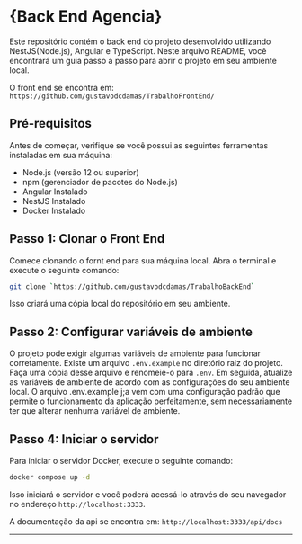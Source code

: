# {Back End Agencia}

Este repositório contém o back end do projeto desenvolvido utilizando NestJS(Node.js), Angular e TypeScript. Neste arquivo README, você encontrará um guia passo a passo para abrir o projeto em seu ambiente local.

O front end se encontra em: `https://github.com/gustavodcdamas/TrabalhoFrontEnd/`

## Pré-requisitos

Antes de começar, verifique se você possui as seguintes ferramentas instaladas em sua máquina:

- Node.js (versão 12 ou superior)
- npm (gerenciador de pacotes do Node.js)
- Angular Instalado
- NestJS Instalado
- Docker Instalado

## Passo 1: Clonar o Front End

Comece clonando o fornt end para sua máquina local. Abra o terminal e execute o seguinte comando:

```bash
git clone `https://github.com/gustavodcdamas/TrabalhoBackEnd`
```

Isso criará uma cópia local do repositório em seu ambiente.

## Passo 2: Configurar variáveis de ambiente

O projeto pode exigir algumas variáveis de ambiente para funcionar corretamente. Existe um arquivo `.env.example` no diretório raiz do projeto. Faça uma cópia desse arquivo e renomeie-o para `.env`. Em seguida, atualize as variáveis de ambiente de acordo com as configurações do seu ambiente local. O arquivo .env.example j;a vem com uma configuração padrão que permite o funcionamento da aplicação perfeitamente, sem necessariamente ter que alterar nenhuma variável de ambiente.

## Passo 4: Iniciar o servidor

Para iniciar o servidor Docker, execute o seguinte comando:

```bash
docker compose up -d
```

Isso iniciará o servidor e você poderá acessá-lo através do seu navegador no endereço `http://localhost:3333`.

A documentação da api se encontra em: `http://localhost:3333/api/docs`

---
